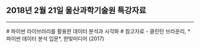 ## 2018년 2월 21일 울산과학기술원 특강자료
<hr/>
# 파이썬 라이브러리를 활용한 데이터 분석과 시각화
# 참고자료
- 클린턴 브라운리, *파이썬 데이터 분석 입문*, 한빛미디어 (2017)
 
